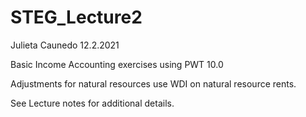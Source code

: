 # STEG_Lecture2

Julieta Caunedo 12.2.2021

Basic Income Accounting exercises using PWT 10.0

Adjustments for natural resources use WDI on natural resource rents.

See Lecture notes for additional details.
